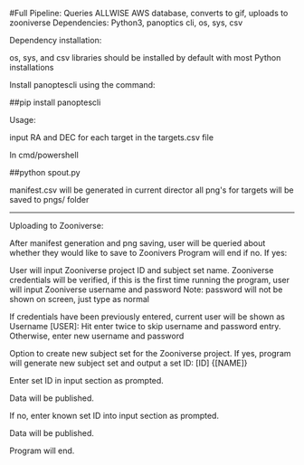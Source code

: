 #Full Pipeline: Queries ALLWISE AWS database, converts to gif, uploads to zooniverse
Dependencies: Python3, panoptics cli, os, sys, csv

Dependency installation: 

os, sys, and csv libraries should be installed by default with most Python installations


Install panoptescli using the command: 

##pip install panoptescli


Usage:


input RA and DEC for each target in the targets.csv file

In cmd/powershell

##python spout.py

manifest.csv will be generated in current director
all png's for targets will be saved to pngs/ folder

----------------

Uploading to Zooniverse:

After manifest generation and png saving, user will be queried about whether they would like to save to Zoonivers
Program will end if no. If yes: 

User will input Zooniverse project ID and subject set name. 
Zooniverse credentials will be verified, if this is the first time running the program, user will input Zooniverse username and password
Note: password will not be shown on screen, just type as normal

If credentials have been previously entered, current user will be shown as 
Username [USER]: 
Hit enter twice to skip username and password entry. Otherwise, enter new username and password


Option to create new subject set for the Zooniverse project. If yes, program will generate new subject set and output a set ID:
[ID] {[NAME]}

Enter set ID in input section as prompted.

Data will be published.  


If no, enter known set ID into input section as prompted.

Data will be published.

Program will end. 